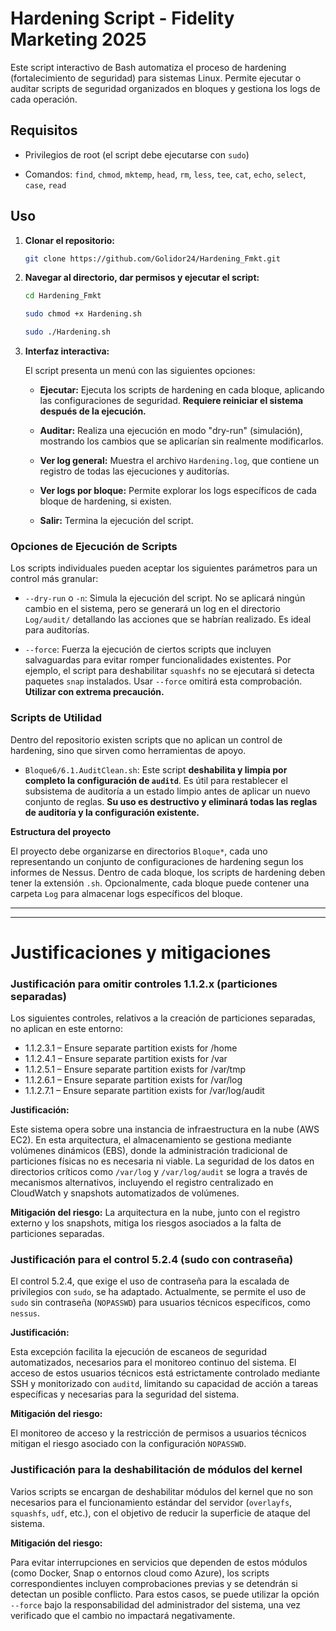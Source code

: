 # Hardening Script - Fidelity Marketing 2025

Este script interactivo de Bash automatiza el proceso de hardening (fortalecimiento de seguridad) para sistemas Linux.  Permite ejecutar o auditar scripts de seguridad organizados en bloques y gestiona los logs de cada operación.

## Requisitos



*   Privilegios de root (el script debe ejecutarse con `sudo`)

*   Comandos: `find`, `chmod`, `mktemp`, `head`, `rm`, `less`, `tee`, `cat`, `echo`, `select`, `case`, `read`

## Uso

1.  **Clonar el repositorio:**

    ```bash
    git clone https://github.com/Golidor24/Hardening_Fmkt.git
    ```

2.  **Navegar al directorio, dar permisos y ejecutar el script:**

    ```bash
    cd Hardening_Fmkt

    sudo chmod +x Hardening.sh

    sudo ./Hardening.sh
    ```

3.  **Interfaz interactiva:**

    El script presenta un menú con las siguientes opciones:

    *   **Ejecutar:**  Ejecuta los scripts de hardening en cada bloque, aplicando las configuraciones de seguridad.  **Requiere reiniciar el sistema después de la ejecución.**

    *   **Auditar:**  Realiza una ejecución en modo "dry-run" (simulación), mostrando los cambios que se aplicarían sin realmente modificarlos.

    *   **Ver log general:**  Muestra el archivo `Hardening.log`, que contiene un registro de todas las ejecuciones y auditorías.

    *   **Ver logs por bloque:** Permite explorar los logs específicos de cada bloque de hardening, si existen.
    
    *   **Salir:** Termina la ejecución del script.

### Opciones de Ejecución de Scripts

Los scripts individuales pueden aceptar los siguientes parámetros para un control más granular:

*   `--dry-run` o `-n`: Simula la ejecución del script. No se aplicará ningún cambio en el sistema, pero se generará un log en el directorio `Log/audit/` detallando las acciones que se habrían realizado. Es ideal para auditorías.

*   `--force`: Fuerza la ejecución de ciertos scripts que incluyen salvaguardas para evitar romper funcionalidades existentes. Por ejemplo, el script para deshabilitar `squashfs` no se ejecutará si detecta paquetes `snap` instalados. Usar `--force` omitirá esta comprobación. **Utilizar con extrema precaución.**

### Scripts de Utilidad

Dentro del repositorio existen scripts que no aplican un control de hardening, sino que sirven como herramientas de apoyo.

*   `Bloque6/6.1.AuditClean.sh`: Este script **deshabilita y limpia por completo la configuración de `auditd`**. Es útil para restablecer el subsistema de auditoría a un estado limpio antes de aplicar un nuevo conjunto de reglas. **Su uso es destructivo y eliminará todas las reglas de auditoría y la configuración existente.**


**Estructura del proyecto**

El proyecto debe organizarse en directorios `Bloque*`, cada uno representando un conjunto de configuraciones de hardening segun los informes de Nessus.  Dentro de cada bloque, los scripts de hardening deben tener la extensión `.sh`.  Opcionalmente, cada bloque puede contener una carpeta `Log` para almacenar logs específicos del bloque.

---
---

# Justificaciones y mitigaciones


### **Justificación para omitir controles 1.1.2.x (particiones separadas)**

Los siguientes controles, relativos a la creación de particiones separadas, no aplican en este entorno:

*   1.1.2.3.1 – Ensure separate partition exists for /home
*   1.1.2.4.1 – Ensure separate partition exists for /var
*   1.1.2.5.1 – Ensure separate partition exists for /var/tmp
*   1.1.2.6.1 – Ensure separate partition exists for /var/log
*   1.1.2.7.1 – Ensure separate partition exists for /var/log/audit

**Justificación:**

Este sistema opera sobre una instancia de infraestructura en la nube (AWS EC2).  En esta arquitectura, el almacenamiento se gestiona mediante volúmenes dinámicos (EBS), donde la administración tradicional de particiones físicas no es necesaria ni viable.  La seguridad de los datos en directorios críticos como `/var/log` y `/var/log/audit` se logra a través de mecanismos alternativos, incluyendo el registro centralizado en CloudWatch y snapshots automatizados de volúmenes.

**Mitigación del riesgo:**
La arquitectura en la nube, junto con el registro externo y los snapshots, mitiga los riesgos asociados a la falta de particiones separadas.

### **Justificación para el control 5.2.4 (sudo con contraseña)**

El control 5.2.4, que exige el uso de contraseña para la escalada de privilegios con `sudo`, se ha adaptado.  Actualmente, se permite el uso de `sudo` sin contraseña (`NOPASSWD`) para usuarios técnicos específicos, como `nessus`.

**Justificación:**

Esta excepción facilita la ejecución de escaneos de seguridad automatizados, necesarios para el monitoreo continuo del sistema.  El acceso de estos usuarios técnicos está estrictamente controlado mediante SSH y monitorizado con `auditd`, limitando su capacidad de acción a tareas específicas y necesarias para la seguridad del sistema.

**Mitigación del riesgo:**

El monitoreo de acceso y la restricción de permisos a usuarios técnicos mitigan el riesgo asociado con la configuración `NOPASSWD`.

### **Justificación para la deshabilitación de módulos del kernel**

Varios scripts se encargan de deshabilitar módulos del kernel que no son necesarios para el funcionamiento estándar del servidor (`overlayfs`, `squashfs`, `udf`, etc.), con el objetivo de reducir la superficie de ataque del sistema.

**Mitigación del riesgo:**

Para evitar interrupciones en servicios que dependen de estos módulos (como Docker, Snap o entornos cloud como Azure), los scripts correspondientes incluyen comprobaciones previas y se detendrán si detectan un posible conflicto. Para estos casos, se puede utilizar la opción `--force` bajo la responsabilidad del administrador del sistema, una vez verificado que el cambio no impactará negativamente.
